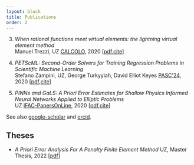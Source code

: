 ```yaml
---
layout: block
title: Publications
order: 2
---
```


  
  3. _When rational functions meet virtual elements: the lightning virtual element method_  
Manuel Trezzi, UZ
[CALCOLO](https://doi.org/10.1007/s10092-024-00585-1), 2020  [[pdf](https://arxiv.org/pdf/2308.03560),[cite](./cite#item3)]  
  
  2. _PETScML: Second-Order Solvers for Training Regression Problems in Scientific Machine Learning_  
Stefano Zampini, UZ, George Turkyyiah, David Elliot Keyes
[PASC'24](https://doi.org/10.1145/3659914.3659931), 2020  [[pdf](https://arxiv.org/pdf/2403.12188),[cite](./cite#item2)]  

  1. _PINNs and GaLS: A Priori Error Estimates for Shallow Physics Informed Neural Networks Applied to Elliptic Problems_  
UZ
[IFAC-PapersOnLine](https://doi.org/10.1016/j.ifacol.2022.09.072), 2020  [[pdf](https://arxiv.org/pdf/2202.01059),[cite](./cite#item1)]  


<!--more-->
See also 
[google-scholar](https://scholar.google.es/citations?user=bLUNjmgAAAAJ&hl=it)
and
[orcid](https://orcid.org/0000-0002-2577-1106).

Theses
------------
  * _A Priori Error Analysis For A Penalty Finite Element Method_
UZ,  Master Thesis, 2022 [[pdf](https://repository.kaust.edu.sa/server/api/core/bitstreams/3c4a3b78-6d33-4aa7-9548-e7fda3a9bd73/content)]
